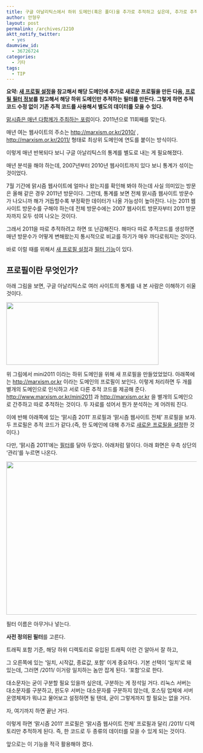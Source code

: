 ```yaml
---
title: 구글 아날리틱스에서 하위 도메인(혹은 폴더)을 추가로 추적하고 싶은데, 추가로 추적코드를 삽입하지 않아도 되게 하는 방법
author: 안형우
layout: post
permalink: /archives/1210
aktt_notify_twitter:
  - yes
daumview_id:
  - 36726724
categories:
  - 기타
tags:
  - TIP
---
```

**요약: [새 프로필 설정][1]을 참고해서 해당 도메인에 추가로 새로운 프로필을 만든 다음, [프로필 필터 정보][2]를 참고해서 해당 하위 도메인만 추적하는 필터를 만든다. 그렇게 하면 추적 코드 수정 없이 기존 추적 코드를 사용해서 별도의 데이터를 모을 수 있다.**

[맑시즘은 매년 다함께가 주최하는 포럼][3]이다. 2011년으로 11회째를 맞는다.

매년 여는 웹사이트의 주소는 <http://marxism.or.kr/2010/> , <http://marxism.or.kr/2011/> 형태로 최상위 도메인에 연도를 붙이는 방식이다.

이렇게 매년 반복되다 보니 구글 아날리틱스의 통계를 별도로 내는 게 필요해졌다.

매년 분석을 해야 하는데, 2007년부터 2010년 웹사이트까지 있다 보니 통계가 섞이는 것이었다.

7월 기간에 맑시즘 웹사이트에 얼마나 왔는지를 확인해 봐야 하는데 사실 의미있는 방문은 올해 같은 경우 2011년 방문이다. 그런데, 통계를 보면 전체 맑시즘 웹사이트 방문수가 나오니까 해가 거듭할수록 부정확한 데이터가 나올 가능성이 높아진다. 나는 2011 웹사이트 방문수를 구해야 하는데 전체 방문수에는 2007 웹사이트 방문자부터 2011 방문자까지 모두 섞여 나오는 것이다.

그래서 2011을 따로 추적하려고 하면 또 난감해진다. 해마다 따로 추적코드를 생성하면 매년 방문수가 어떻게 변해왔는지 통시적으로 비교를 하기가 매우 까다로워지는 것이다.

바로 이럴 때를 위해서 [새 프로필 설정][1]과 [필터 기능][2]이 있다.

## 프로필이란 무엇인가?

아래 그림을 보면, 구글 아날리틱스로 여러 사이트의 통계를 내 본 사람은 이해하기 쉬울 것이다.

<img class="aligncenter" alt="" src="https://mytory.net/uploads/legacy/google-analytics-duplicate-profile.png" width="403" height="166" />

위 그림에서 mini2011 이라는 하위 도메인을 위해 새 프로필을 만들었었었다. 아래쪽에는 http://marxism.or.kr 이라는 도메인의 프로필이 보인다. 이렇게 처리하면 두 개를 별개의 도메인으로 인식하고 서로 다른 추적 코드를 제공해 준다. http://www.marxism.or.kr/mini2011 과 http://marxism.or.kr 을 별개의 도메인으로 간주하고 따로 추적하는 것이다. 두 자료를 섞어서 뭔가 분석하는 게 어려워 진다.

이에 반해 아래쪽에 있는 &#8216;맑시즘 2011&#8242; 프로필과 &#8216;맑시즘 웹사이트 전체&#8217; 프로필을 보자. 두 프로필은 추적 코드가 같다.(즉, 한 도메인에 대해 추가로 [새로운 프로필을 설정][1]한 것이다.)

다만, &#8216;맑시즘 2011&#8217;에는 [필터][2]를 달아 두었다. 아래처럼 말이다. 아래 화면은 우측 상단의 &#8216;관리&#8217;를 누르면 나온다.

<img class="aligncenter" alt="" src="https://mytory.net/uploads/legacy/google-analytics-duplicate-profile-filter.png" width="579" height="406" />

필터 이름은 아무거나 넣는다.

**사전 정의된 필터**를 고른다.

트래픽 포함 기준, 해당 하위 디렉토리로 유입된 트래픽 이런 건 알아서 잘 하고,

그 오른쪽에 있는 &#8216;일치, 시작값, 종료값, 포함&#8217; 이게 중요하다. 기본 선택이 &#8216;일치&#8217;로 돼 있는데, 그러면 /2011/ 이거랑 일치하는 놈만 잡게 된다. &#8216;포함&#8217;으로 한다.

대소문자는 굳이 구분할 필요 있을까 싶은데, 구분하는 게 정석일 거다. 리눅스 서버는 대소문자를 구분하고, 윈도우 서버는 대소문자를 구분하지 않는데, 호스팅 업체에 서버 운영체제가 뭐냐고 물어보고 설정하면 될 텐데, 굳이 그렇게까지 할 필요는 없을 거다.

자, 여기까지 하면 끝난 거다.

이렇게 하면 &#8216;맑시즘 2011&#8242; 프로필은 &#8216;맑시즘 웹사이트 전체&#8217; 프로필과 달리 /2011/ 디렉토리만 추적하게 된다. 즉, 한 코드로 두 종류의 데이터를 모을 수 있게 되는 것이다.

앞으로는 이 기능을 적극 활용해야 겠다.

 [1]: http://support.google.com/analytics/bin/answer.py?hl=ko&answer=1009714
 [2]: http://www.google.com/support/analytics/bin/answer.py?hl=ko&answer=55494
 [3]: http://marxism.or.kr/
